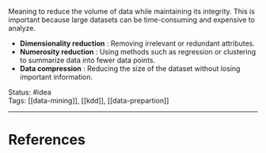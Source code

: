 Meaning to reduce the volume of data while maintaining its integrity. This is important because large datasets can be time-consuming and expensive to analyze.

- **Dimensionality reduction** : Removing irrelevant or redundant attributes.
- **Numerosity reduction** : Using methods such as regression or clustering to summarize data into fewer data points.
- **Data compression** : Reducing the size of the dataset without losing important information.

Status: #idea  
Tags: [[data-mining]], [[kdd]], [[data-prepartion]]  

---
# References
